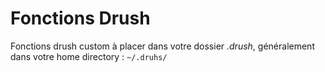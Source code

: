 # Fonctions Drush
Fonctions drush custom à placer dans votre dossier *.drush*, généralement dans votre home directory : `~/.druhs/`
